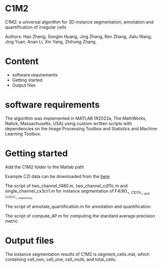 # C1M2

C1M2: a universal algorithm for 3D instance segmentation, annotation and quantification of irregular cells

Authors: Hao Zheng, Songlin Huang, Jing Zhang, Ren Zhang, Jialu Wang, Jing Yuan, Anan Li, Xin Yang, Zhihong Zhang.


# Content
* software requirements
* Getting started
* Output files

# software requirements

The algorithm was implemented in MATLAB (R2022a, The MathWorks, Natick, Massachusetts, USA) using custom-written scripts with dependencies on the Image Processing Toolbox and Statistics and Machine Learning Toolbox.

# Getting started
Add the C1M2 folder to the Matlab path

Example CZI data can be downloaded from the 
  [here](https://drive.google.com/file/d/14XyqgbmYaDFn46NxkOIlM9CeIktH3awT/view?usp=sharing)

The script of two_channel_f480.m, two_channel_cd11c.m and single_channel_cx3cr1.m for instance segmentation of F4/80<sub>+, CD11c<sub>+ and Cx3Cr1<sub>+, respectively.

The script of annotate_quantification.m for annotation and quantification.

The script of compute_AP.m for computing the standard average precision metric

# Output files

The instance segmentation results of C1M2 is segment_cells.mat, which containing cell_non, cell_one, cell_multi, and total_cells.


